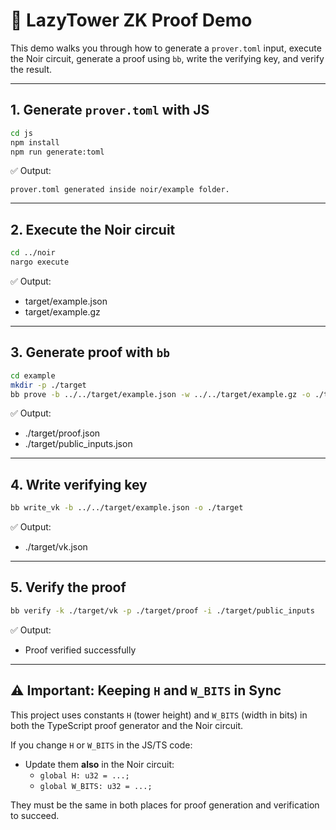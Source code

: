 # 🧪 LazyTower ZK Proof Demo

This demo walks you through how to generate a `prover.toml` input, execute the Noir circuit, generate a proof using `bb`, write the verifying key, and verify the result.

---

## 1. Generate `prover.toml` with JS

```bash
cd js
npm install
npm run generate:toml
```

✅ Output:
```text
prover.toml generated inside noir/example folder.
```

---

## 2. Execute the Noir circuit

```bash
cd ../noir
nargo execute
```

✅ Output:
- target/example.json  
- target/example.gz

---

## 3. Generate proof with `bb`

```bash
cd example
mkdir -p ./target
bb prove -b ../../target/example.json -w ../../target/example.gz -o ./target
```

✅ Output:
- ./target/proof.json  
- ./target/public_inputs.json

---

## 4. Write verifying key

```bash
bb write_vk -b ../../target/example.json -o ./target
```

✅ Output:
- ./target/vk.json

---

## 5. Verify the proof

```bash
bb verify -k ./target/vk -p ./target/proof -i ./target/public_inputs
```

✅ Output:
- Proof verified successfully

---

## ⚠️ Important: Keeping `H` and `W_BITS` in Sync

This project uses constants `H` (tower height) and `W_BITS` (width in bits) in both the TypeScript proof generator and the Noir circuit.

If you change `H` or `W_BITS` in the JS/TS code:
- Update them **also** in the Noir circuit:
  - `global H: u32 = ...;`
  - `global W_BITS: u32 = ...;`

They must be the same in both places for proof generation and verification to succeed.
